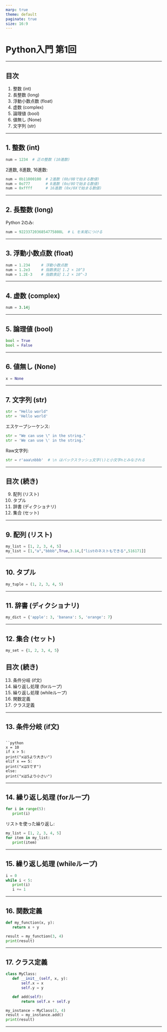 ```yaml
---
marp: true
theme: default
paginate: true
size: 16:9
---
```


# Python入門 第1回

---

## 目次

1. 整数 (int)
2. 長整数 (long)
3. 浮動小数点数 (float)
4. 虚数 (complex)
5. 論理値 (bool)
6. 値無し (None)
7. 文字列 (str)

---

## 1. 整数 (int)


```python
num = 1234  # 正の整数 (10進数)

```

2進数, 8進数, 16進数:

```python
num = 0b11000100  # 2進数 (0b/0Bで始まる数値)
num = 0o777       # 8進数 (0o/0Oで始まる数値)
num = 0xffff      # 16進数 (0x/0Xで始まる数値)
```

---

## 2\. 長整数 (long)

Python 2のみ:

```python
num = 9223372036854775808L  # L を末尾につける
```

---

## 3\. 浮動小数点数 (float)

```python
num = 1.234     # 浮動小数点数
num = 1.2e3     # 指数表記 1.2 × 10^3
num = 1.2E-3    # 指数表記 1.2 × 10^-3
```

---

## 4\. 虚数 (complex)

```python
num = 3.14j
```

---

## 5\. 論理値 (bool)

```python
bool = True
bool = False
```

---

## 6\. 値無し (None)

```python
x = None
```

---

## 7\. 文字列 (str)

```python
str = "Hello world"
str = 'Hello world'
```

エスケープシーケンス:

```python
str = "We can use \" in the string."
str = 'We can use \' in the string.'
```

Raw文字列:

```python
str = r'aaa\nbbb'  # \n はバックスラッシュ文字(\)と小文字nとみなされる
```

---

## 目次 (続き)


9. 配列 (リスト)
2.  タプル
3.  辞書 (ディクショナリ)
4.  集合 (セット)


---

## 9\. 配列 (リスト)

```python
my_list = [1, 2, 3, 4, 5]
my_list = [1,"a","bbbb",True,3.14,["listのネストもできる",516171]]
```

---

## 10\. タプル

```python
my_tuple = (1, 2, 3, 4, 5)
```

---

## 11\. 辞書 (ディクショナリ)

```python
my_dict = {'apple': 3, 'banana': 5, 'orange': 7}
```

---

## 12\. 集合 (セット)

```python
my_set = {1, 2, 3, 4, 5}
```

## 目次 (続き)

13. 条件分岐 (if文)
14. 繰り返し処理 (forループ)
15. 繰り返し処理 (whileループ)
16. 関数定義
17. クラス定義

---

## 13. 条件分岐 (if文)
```

``python
x = 10
if x > 5:
print("xは5より大きい")
elif x == 5:
print("xは5です")
else:
print("xは5より小さい")

```

---

## 14\. 繰り返し処理 (forループ)

```python
for i in range(5):
   print(i)
```

リストを使った繰り返し:

```python
my_list = [1, 2, 3, 4, 5]
for item in my_list:
   print(item)
```

---

## 15\. 繰り返し処理 (whileループ)

```python
i = 0
while i < 5:
   print(i)
   i += 1
```

---

## 16\. 関数定義

```python
def my_function(x, y):
   return x + y

result = my_function(3, 4)
print(result)
```

---

## 17\. クラス定義

```python
class MyClass:
   def __init__(self, x, y):
       self.x = x
       self.y = y

   def add(self):
       return self.x + self.y

my_instance = MyClass(3, 4)
result = my_instance.add()
print(result)
```
---